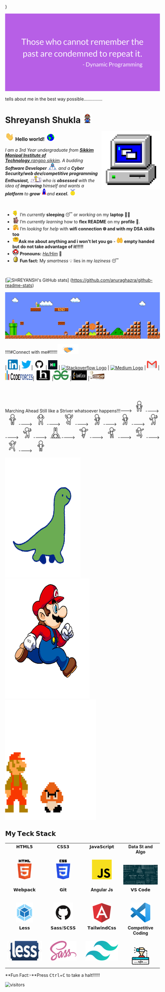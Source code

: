 <!-----Shreyansh-Shukla--->
<style>
  #pq{
    xmlns="http://www.w3.org/2000/svg";

  viewBox="0 0 100 100";
   style="background: transparent";

    /* assume light theme by default and use black ink */

    circle { fill: #000; }

    /* if dark theme is detected, override with dark-mode styles and use light ink */
    @media (prefers-color-scheme: dark) { circle { fill: #eee; } }

    /* The above doesn't work. How about if we try the following? */
    html[data-color-mode="dark"]
     circle { fill: #acf; }
    /* This is based on GitHub's html, which looks like the following (simplified):
        〈html data-color-mode="dark"〉〈img src="this.svg"〉...
    This assumes that this CSS-in-SVG can use a selector that matches
    an ancestor element in the containing document and then traverses
    into the contained SVG document to match a descendant element,
    but this doesn't work either. */
  </style>
  <circle cx="50" cy="50" r="50"/>
}
</style>

![image](assets/Dp.png)

tells about me in the best way possible...............
# Shreyansh Shukla&nbsp;<img src="assets/Mario_Hello_Big.gif" width="30px">

<!--
    &nbsp; [![HitCount](http://hits.dwyl.com/viral-sangani/viral-sangani.svg)](http://hits.dwyl.com/viral-sangani/viral-sangani)
-->

<img align="right" alt="PC GIF" src="assets/PC.gif" width="190" />

### <img src="assets/Hi.gif" width="29px"> **Hello world!** &nbsp;<img src="assets/Earth.gif" width="24px">

<p>
  <em>
    I am a 3rd Year undergraduate from <a href="https://www.smu.edu.in/"> <b>Sikkim Manipal Institute of Technology</b>,rangpo,sikkim</a>.  
    A budding <b>Software Developer</b> <img src="assets/Developer.gif" width="30px"> and a <b>Cyber Security/web dev/competitive programming  Enthusiast,</b>&nbsp;<img src="assets/Designer.gif" width="36px">  who is <b>obsessed</b>
    with the idea of <b>improving</b> himself and wants a <b>platform</b> to 
    <b>grow</b> <img src="assets/Rocket.gif" width="18px">and 
    <b>excel.</b> <img src="assets/Medal.gif" width="20px">
  </em>  
</p>

<br>

- <img alt="GIF" src="assets/wave.gif" width="20vw" /> I’m _currently_ **sleeping** 😴 or _working_ on my **laptop** 👨‍💻
- <img alt="GIF" src="assets/gandalf_parrot.gif" width="20vw" /> I’m _currently learning_ how to **flex README** on my **profile** 💪.
- <img alt="GIF" src="assets/hmm.gif" width="20vw" /> I’m _looking_ for _help_ with **wifi connection 🌐 and with my DSA skills too**
- <img alt="GIF" src="assets/happy.gif" width="20vw" />**Ask me about anything and i won't let you go**    - <img alt="GIF" src="assets/tenor.gif" width=20vw height=20vw/> **empty handed but do not take advantage of it!!!!!**
- <img alt="GIF" src="assets/powerup.gif" width="20vw" /> **Pronouns:** [_He/Him_](https://pronoun.is/he) 🧔
- <img alt="GIF" src="assets/coin.gif" width="20vw" /> **Fun fact:** My _smartness_ 💡 lies in my _laziness_ 😴

<br>

[![SHREYANSH's GitHub stats](https://github-readme-stats.vercel.app/api?username=Shreyansh252001)]
(https://github.com/anuraghazra/github-readme-stats)
<br>

<img src="assets/Mario_Gameplay.gif" alt="Mario Game" width="980">

<br>

!!!!#Connect with me#!!!!!!<img src="assets/Handshake.gif" height="32px">

| [<img src="assets/Linkedin.svg" alt="Linkedin Logo" width="32">](https://www.linkedin.com/in/shreyansh-shukla-187259181/) | 
[<img src="assets/Twitter.svg" alt="Twitter Logo" width="32">](https://twitter.com/LoadMatLeGoalLe)| 
[<img src="assets/github-icon.png" alt="Github logo" width="34" id="qw">](https://github.com/Shreyansh252001) 
| 
  [<img src="assets/HackerRank.svg" alt="HackerRank Logo" width="30">](https://www.hackerrank.com/) 
  | 
  [<img src="assets/stackoverflow-icon.svg" alt="Stackoverflow Logo" width="28">](https://stackoverflow.com/users/10625373/programming-is-my-life) 
  | 
  [<img src="https://cdn.svgporn.com/logos/medium.svg" alt="Medium Logo" width="30" height="30">](https://medium.com/@shreyansh252001) 
  | 
  [<img src="assets/Gmail.svg" alt="Gmail logo" height="32">](mailto:Shreyansh252001@gmail.com) 
  |
  [<img src="assets/Codeforces_logo.png" alt="CodeChef Logo" height="32" width="90">](https://codeforces.com/profile/shreyansh2510)|
[<img src="assets/hackerearth.svg" alt="hackerearth logo" height="32" width="50">](https://www.hackerearth.com/@shreyansh252001)
|[<img src="assets/gfg.png" alt="practice gfg img" height="32" width="50">](https://auth.geeksforgeeks.org/user/djs/practice/)
|[<img src="assets/leetcode.webp" alt="practice gfg img" height="32" width="50">](https://leetcode.com/shreyansh252001/)
|[<img src="assets/codechef.svg" alt="Codechef img" height="32" width="50">](https://www.codechef.com/users/shreyansh2510)

<br>

<br>



<p>Marching Ahead Still like a Striver whatsoever happens!!!--->&nbsp;<img alt="standing man" src="assets/1.png" width=40vw height=40vw />---->
&nbsp;<img alt="standing man" src="assets/2.png" width=40vw height=40vw />---->
&nbsp;<img alt="standing man" src="assets/3.png" width=40vw height=40vw />---->
&nbsp;<img alt="standing man" src="assets/4.png" width=40vw height=40vw />---->
&nbsp;<img alt="standing man" src="assets/5.png" width=40vw height=40vw />---->
&nbsp;<img alt="standing man" src="assets/6.png" width=40vw height=40vw />---->
&nbsp;<img alt="standing man" src="assets/7.png" width=40vw height=40vw />---->
&nbsp;<img alt="standing man" src="assets/8.png" width=40vw height=40vw />---->
&nbsp;<img alt="standing man" src="assets/9.png" width=40vw height=40vw />---->
&nbsp;<img alt="standing man" src="assets/10.png" width=40vw height=40vw />---->
&nbsp;<img alt="standing man" src="assets/11.png" width=40vw height=40vw />---->
&nbsp;<img alt="standing man" src="assets/12.png" width=40vw height=40vw />---->
    &nbsp;<img alt="standing man" src="assets/13.png" width=40vw height=40vw />---->
    &nbsp;<img alt="standing man" src="assets/14.png" width=40vw height=40vw />
    <!-----&nbsp;<img alt="standing man" src="https://smashicons.com/uploads/media/icon_thumbnail/0006/35/thumb_534736_icon_thumbnail_small.png" width=40vw height=40vw />---->
</p>

<img alt=MARIO src="assets/giphy.gif" height=391px width=245px/><img alt=MARIO src="assets/mario_running.gif" height=391px width=275px/><img alt=MARIO src="assets/jumpmario.gif" height=391px width=295px/>






## 𝗠𝘆 𝗧𝗲𝗰𝗸 𝗦𝘁𝗮𝗰𝗸 ##

<table>
  <tbody>
    <tr valign="top">
      <td width="25%" align="center">
        <span>𝗛𝗧𝗠𝗟𝟱</span><br><br><br>
        <img height="64px" src="assets/html.svg">
      </td>
      <td width="25%" align="center">
        <span>𝗖𝗦𝗦𝟯</span><br><br><br>
        <img height="64px" src="assets/css3.svg">
      </td>
      <td width="25%" align="center">
        <span>𝗝𝗮𝘃𝗮𝗦𝗰𝗿𝗶𝗽𝘁</span><br><br><br>
        <img height="64px" src="assets/js.svg">
      </td>
      <!--<td width="25%" align="center">
        <span>𝗩𝘂𝗲</span><br><br><br>
        <img height="64px" src="https://cdn.svgporn.com/logos/vue.svg">
      </td>-->
        <td width="25%" align="center">
            <span><b>Data St and Algo</b></span><br><br><br>
        <img height="64px" src="assets/DSA.jpeg">
      </td>
    </tr>
    <tr valign="top">
      <td width="25%" align="center">
        <span>𝗪𝗲𝗯𝗽𝗮𝗰𝗸</span><br><br><br>
        <img height="64px" src="assets/WebPack.svg">
      </td>
      <td width="25%" align="center">
        <span>𝗚𝗶𝘁</span><br><br><br>
        <img height="64px" src="assets/github-icon.png">
      </td>
       <td width="25%" align="center">
        <span>𝐀𝐧𝐠𝐮𝐥𝐚𝐫 𝐉𝐬</span><br><br><br>
        <img height="64px" src="assets/Angular.svg">
      </td>
      <td width="25%" align="center">
        <span>𝗩𝗦 𝗖𝗼𝗱𝗲</span><br><br><br>
        <img height="64px" src="assets/vscode.svg">
      </td>
    </tr>
    <tr valign="top">
      <td width="25%" align="center">
        <span>𝗟𝗲𝘀𝘀</span><br><br><br>
        <img height="64px" src="assets/less.svg">
      </td>
      <td width="25%" align="center">
        <span>𝗦𝗮𝘀𝘀/𝗦𝗖𝗦𝗦</span><br><br><br>
        <img height="64px" src="assets/sass.svg">
      </td>
      <td width="25%" align="center">
        <span>𝗧𝗮𝗶𝗹𝘄𝗶𝗻𝗱𝗖𝘀𝘀</span><br><br><br>
        <img height="64px" src="assets/twcss.svg">
      </td>
      <td width="25%" align="center">
<!--           </span>**Competitive-programming**</span><br><br><br> -->
          <span><b>Competitive Coding</b></span><br><br><br>
        <img height="64px" src="assets/cc.png">
      </td>
    </tr>
  </tbody>
</table>

**Fun Fact:-**Press <kbd>Ctrl</kbd>+<kbd>C</kbd> to take a halt!!!!!!


![visitors](https://visitor-badge.laobi.icu/badge?page_id=shreyansh252001)


